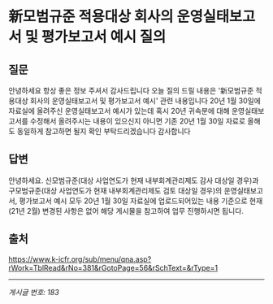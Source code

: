 # 新모범규준 적용대상 회사의 운영실태보고서 및 평가보고서 예시 질의

## 질문
안녕하세요
항상 좋은 정보 주셔서 감사드립니다
오늘 질의 드릴 내용은
'新모범규준 적용대상 회사의 운영실태보고서 및 평가보고서 예시' 관련 내용입니다
20년 1월 30일에 자료실에 올려주신 운영실태보고서 예시가 있는데
혹시 20년 귀속분에 대해 운영실태보고서를 수정해서 올려주시는 내용이 있으신지
아니면 기존 20년 1월 30일 자료로 올해도 동일하게 참고하면 될지
확인 부탁드리겠습니다
감사합니다

## 답변
안녕하세요.
신모범규준(대상 사업연도가 현재 내부회계관리제도 감사 대상일 경우)과 구모범규준(대상 사업연도가 현재 내부회계관리제도 검토 대상일 경우)의 운영실태보고서, 평가보고서 예시 모두 20년 1월 30일 자료실에 업로드되어있는 내용 기준으로 현재(21년 2월) 변경된 사항은 없어 해당 게시물을 참고하여 업무 진행하시면 됩니다.

## 출처
https://www.k-icfr.org/sub/menu/qna.asp?rWork=TblRead&rNo=381&rGotoPage=56&rSchText=&rType=1

---
*게시글 번호: 183*
